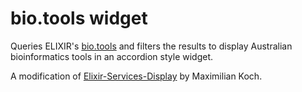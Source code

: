 # bio.tools widget
Queries ELIXIR's [bio.tools](https://bio.tools/) and filters the results to display Australian bioinformatics tools in an accordion style widget.

A modification of [Elixir-Services-Display](https://github.com/tschaka1904/Elixir-Services-Display) by Maximilian Koch.
